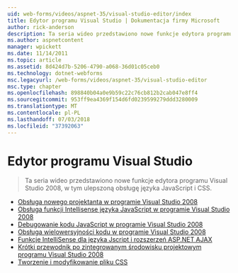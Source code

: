 ```yaml
---
uid: web-forms/videos/aspnet-35/visual-studio-editor/index
title: Edytor programu Visual Studio | Dokumentacja firmy Microsoft
author: rick-anderson
description: Ta seria wideo przedstawiono nowe funkcje edytora programu Visual Studio 2008, w tym ulepszoną obsługę języka JavaScript i CSS.
ms.author: aspnetcontent
manager: wpickett
ms.date: 11/14/2011
ms.topic: article
ms.assetid: 8d424d7b-5206-4790-a068-36d01c05ceb0
ms.technology: dotnet-webforms
msc.legacyurl: /web-forms/videos/aspnet-35/visual-studio-editor
msc.type: chapter
ms.openlocfilehash: 898840b04a0e9b59c22c76cb812b2cab047e8ff4
ms.sourcegitcommit: 953ff9ea4369f154d6fd0239599279ddd3280009
ms.translationtype: MT
ms.contentlocale: pl-PL
ms.lasthandoff: 07/03/2018
ms.locfileid: "37392063"
---
```

<a name="visual-studio-editor"></a>Edytor programu Visual Studio
====================
> Ta seria wideo przedstawiono nowe funkcje edytora programu Visual Studio 2008, w tym ulepszoną obsługę języka JavaScript i CSS.


- [Obsługa nowego projektanta w programie Visual Studio 2008](new-designer-support-in-visual-studio-2008.md)
- [Obsługa funkcji Intellisense języka JavaScript w programie Visual Studio 2008](javascript-intellisense-support-in-visual-studio-2008.md)
- [Debugowanie kodu JavaScript w programie Visual Studio 2008](javascript-debugging-in-visual-studio-2008.md)
- [Obsługa wielowersyjności kodu w programie Visual Studio 2008](multi-targeting-support-in-visual-studio-2008.md)
- [Funkcje IntelliSense dla języka Jscript i rozszerzeń ASP.NET AJAX](intellisense-for-jscript-and-aspnet-ajax.md)
- [Krótki przewodnik po zintegrowanym środowisku projektowym programu Visual Studio 2008](quick-tour-of-the-visual-studio-2008-integrated-development-environment.md)
- [Tworzenie i modyfikowanie pliku CSS](creating-and-modifying-a-css-file.md)
